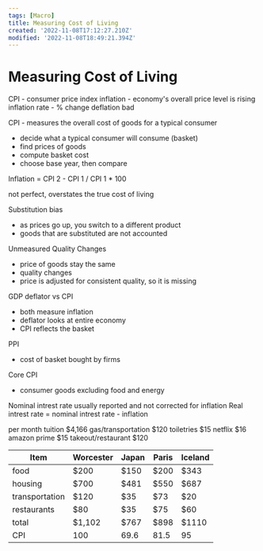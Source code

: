 ```yaml
---
tags: [Macro]
title: Measuring Cost of Living
created: '2022-11-08T17:12:27.210Z'
modified: '2022-11-08T18:49:21.394Z'
---
```


# Measuring Cost of Living
CPI - consumer price index
inflation - economy's overall price level is rising
inflation rate - % change
deflation bad

CPI - measures the overall cost of goods for a typical consumer
- decide what a typical consumer will consume (basket)
- find prices of goods
- compute basket cost
- choose base year, then compare

Inflation = CPI 2 - CPI 1 / CPI 1 * 100


not perfect, overstates the true cost of living

Substitution bias
- as prices go up, you switch to a different product
- goods that are substituted are not accounted

Unmeasured Quality Changes
- price of goods stay the same
- quality changes
- price is adjusted for consistent quality, so it is missing 

GDP deflator vs CPI
- both measure inflation
- deflator looks at entire economy
- CPI reflects the basket

PPI
- cost of basket bought by firms

Core CPI
- consumer goods excluding food and energy

Nominal intrest rate usually reported and not corrected for inflation
Real intrest rate = nominal intrest rate - inflation

per month
tuition $4,166
gas/transportation $120
toiletries $15
netflix $16
amazon prime $15
takeout/restaurant $120

| Item | Worcester | Japan | Paris | Iceland |
|-|-|-|-|-|
| food | $200 | $150 | $200 | $343 |
| housing | $700 | $481 | $550 | $687 |
| transportation | $120 | $35 | $73 | $20 |
| restaurants | $80 | $35 | $75 | $60 |
| total | $1,102 | $767 | $898 | $1110 |
| CPI | 100 | 69.6 | 81.5 | 95 |






















